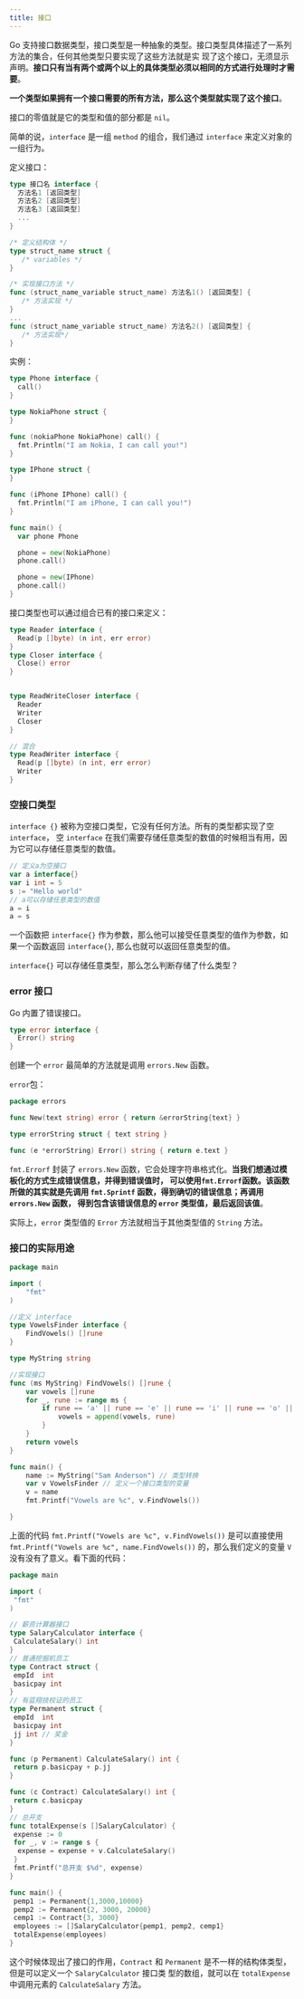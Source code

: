 ```yaml
---
title: 接口
---
```



Go 支持接口数据类型，接口类型是一种抽象的类型。接口类型具体描述了一系列方法的集合，任何其他类型只要实现了这些方法就是实
现了这个接口，无须显示声明。**接口只有当有两个或两个以上的具体类型必须以相同的方式进行处理时才需要**。

**一个类型如果拥有一个接口需要的所有方法，那么这个类型就实现了这个接口**。

接口的零值就是它的类型和值的部分都是 `nil`。

简单的说，`interface` 是一组 `method` 的组合，我们通过 `interface` 来定义对象的一组行为。

定义接口：

```go
type 接口名 interface {
  方法名1 [返回类型]
  方法名2 [返回类型]
  方法名3 [返回类型]
  ...
}

/* 定义结构体 */
type struct_name struct {
   /* variables */
}

/* 实现接口方法 */
func (struct_name_variable struct_name) 方法名1() [返回类型] {
   /* 方法实现 */
}
...
func (struct_name_variable struct_name) 方法名2() [返回类型] {
   /* 方法实现*/
}
```

实例：

```go
type Phone interface {
  call()
}

type NokiaPhone struct {
}

func (nokiaPhone NokiaPhone) call() {
  fmt.Println("I am Nokia, I can call you!")
}

type IPhone struct {
}

func (iPhone IPhone) call() {
  fmt.Println("I am iPhone, I can call you!")
}

func main() {
  var phone Phone

  phone = new(NokiaPhone)
  phone.call()

  phone = new(IPhone)
  phone.call()
}
```

接口类型也可以通过组合已有的接口来定义：

```go
type Reader interface {
  Read(p []byte) (n int, err error)
}
type Closer interface {
  Close() error
}


type ReadWriteCloser interface {
  Reader
  Writer
  Closer
}

// 混合
type ReadWriter interface {
  Read(p []byte) (n int, err error)
  Writer
}
```

### 空接口类型

`interface {}` 被称为空接口类型，它没有任何方法。所有的类型都实现了空 `interface`，
空 `interface` 在我们需要存储任意类型的数值的时候相当有用，因为它可以存储任意类型的数值。

```go
// 定义a为空接口
var a interface{}
var i int = 5
s := "Hello world"
// a可以存储任意类型的数值
a = i
a = s
```

一个函数把 `interface{}` 作为参数，那么他可以接受任意类型的值作为参数，如果一个函数返回 `interface{}`,
那么也就可以返回任意类型的值。

`interface{}` 可以存储任意类型，那么怎么判断存储了什么类型？

### error 接口

Go 内置了错误接口。

```go
type error interface {
  Error() string
}
```

创建一个 `error` 最简单的方法就是调用 `errors.New` 函数。

`error`包：

```go
package errors

func New(text string) error { return &errorString{text} }

type errorString struct { text string }

func (e *errorString) Error() string { return e.text }
```

`fmt.Errorf` 封装了 `errors.New` 函数，它会处理字符串格式化。**当我们想通过模板化的方式生成错误信息，并得到错误值时，
可以使用`fmt.Errorf`函数。该函数所做的其实就是先调用 `fmt.Sprintf` 函数，得到确切的错误信息；再调用 `errors.New` 函数，
得到包含该错误信息的 `error` 类型值，最后返回该值**。

实际上，`error` 类型值的 `Error` 方法就相当于其他类型值的 `String` 方法。

### 接口的实际用途

```go
package main

import (
    "fmt"
)

//定义 interface
type VowelsFinder interface {
    FindVowels() []rune
}

type MyString string

//实现接口
func (ms MyString) FindVowels() []rune {
    var vowels []rune
    for _, rune := range ms {
        if rune == 'a' || rune == 'e' || rune == 'i' || rune == 'o' || rune == 'u' {
            vowels = append(vowels, rune)
        }
    }
    return vowels
}

func main() {
    name := MyString("Sam Anderson") // 类型转换
    var v VowelsFinder // 定义一个接口类型的变量
    v = name
    fmt.Printf("Vowels are %c", v.FindVowels())

}
```

上面的代码 `fmt.Printf("Vowels are %c", v.FindVowels())` 是可以直接使用 `fmt.Printf("Vowels are %c", name.FindVowels())`
的，那么我们定义的变量 `V` 没有没有了意义。看下面的代码：

```go
package main

import (
 "fmt"
)

// 薪资计算器接口
type SalaryCalculator interface {
 CalculateSalary() int
}
// 普通挖掘机员工
type Contract struct {
 empId  int
 basicpay int
}
// 有蓝翔技校证的员工
type Permanent struct {
 empId  int
 basicpay int
 jj int // 奖金
}

func (p Permanent) CalculateSalary() int {
 return p.basicpay + p.jj
}

func (c Contract) CalculateSalary() int {
 return c.basicpay
}
// 总开支
func totalExpense(s []SalaryCalculator) {
 expense := 0
 for _, v := range s {
  expense = expense + v.CalculateSalary()
 }
 fmt.Printf("总开支 $%d", expense)
}

func main() {
 pemp1 := Permanent{1,3000,10000}
 pemp2 := Permanent{2, 3000, 20000}
 cemp1 := Contract{3, 3000}
 employees := []SalaryCalculator{pemp1, pemp2, cemp1}
 totalExpense(employees)
}
```

这个时候体现出了接口的作用，`Contract` 和 `Permanent` 是不一样的结构体类型，但是可以定义一个 `SalaryCalculator` 接口类
型的数组，就可以在 `totalExpense` 中调用元素的 `CalculateSalary` 方法。
